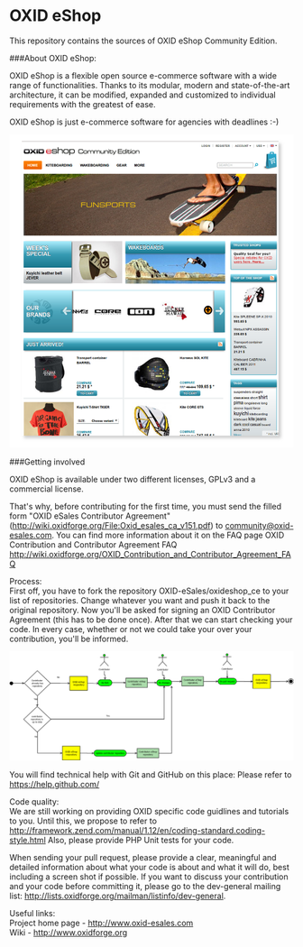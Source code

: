 OXID eShop
==========

This repository contains the sources of OXID eShop Community Edition.

###About OXID eShop:

OXID eShop is a flexible open source e-commerce software with a wide range of functionalities. 
Thanks to its modular, modern and state-of-the-art architecture, it can be modified, expanded 
and customized to individual requirements with the greatest of ease. 

OXID eShop is just e-commerce software for agencies with deadlines :-)

![Image alt](frontend.png)


###Getting involved

OXID eShop is available under two different licenses, GPLv3 and a commercial license.

That's why, before contributing for the first time, you must send the filled form "OXID eSales Contributor Agreement" 
(http://wiki.oxidforge.org/File:Oxid_esales_ca_v151.pdf) to community@oxid-esales.com. You can find more 
information about it on the FAQ page OXID Contribution and Contributor Agreement FAQ
http://wiki.oxidforge.org/OXID_Contribution_and_Contributor_Agreement_FAQ

Process:<br>
First off, you have to fork the repository OXID-eSales/oxideshop_ce to your list of repositories. Change whatever you want and push it back to the original repository. Now you'll be asked for signing an OXID Contributor Agreement (this has to be done once). After that we can start checking your code. In every case, whether or not we could take your over your contribution, you'll be informed.

![Image alt](git_contributor-activity.png)

You will find technical help with Git and GitHub on this place:
Please refer to https://help.github.com/

Code quality:<br>
We are still working on providing OXID specific code guidlines and tutorials to you. Until this, we propose to refer to 
http://framework.zend.com/manual/1.12/en/coding-standard.coding-style.html
Also, please provide PHP Unit tests for your code.

When sending your pull request, please provide a clear, meaningful and detailed information about what your code is about and what it will do, best including a screen shot if possible.
If you want to discuss your contribution and your code before committing it, please go to the dev-general mailing list: http://lists.oxidforge.org/mailman/listinfo/dev-general.

Useful links:<br>
Project home page - http://www.oxid-esales.com<br>
Wiki - http://www.oxidforge.org
